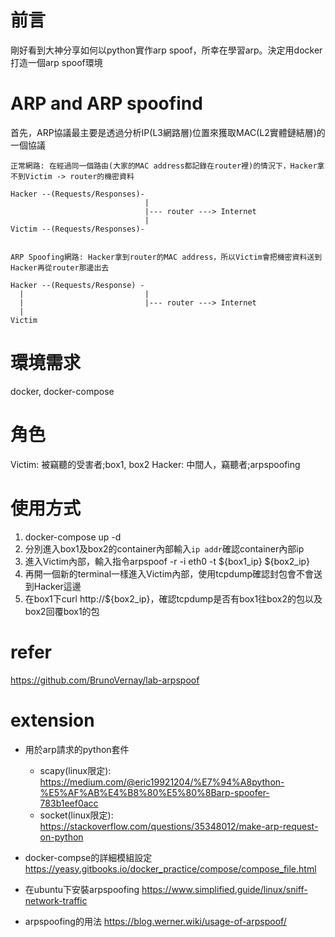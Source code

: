# 前言
剛好看到大神分享如何以python實作arp spoof，所幸在學習arp。決定用docker打造一個arp spoof環境

# ARP and ARP spoofind
首先，ARP協議最主要是透過分析IP(L3網路層)位置來獲取MAC(L2實體鏈結層)的一個協議
```
正常網路: 在經過同一個路由(大家的MAC address都記錄在router裡)的情況下，Hacker拿不到Victim -> router的機密資料

Hacker --(Requests/Responses)-
                              |
                              |--- router ---> Internet 
                              |
Victim --(Requests/Responses)-


ARP Spoofing網路: Hacker拿到router的MAC address，所以Victim會把機密資料送到Hacker再從router那邊出去

Hacker --(Requests/Response) -
  |                           |
  |                           |--- router ---> Internet
  |
Victim
```

# 環境需求
docker, docker-compose

# 角色
Victim: 被竊聽的受害者;box1, box2
Hacker: 中間人，竊聽者;arpspoofing

# 使用方式
1. docker-compose up -d
2. 分別進入box1及box2的container內部輸入`ip addr`確認container內部ip
3. 進入Victim內部，輸入指令arpspoof -r -i eth0 -t ${box1_ip} ${box2_ip}
4. 再開一個新的terminal一樣進入Victim內部，使用tcpdump確認封包會不會送到Hacker這邊
5. 在box1下curl http://${box2_ip}，確認tcpdump是否有box1往box2的包以及box2回覆box1的包



# refer
https://github.com/BrunoVernay/lab-arpspoof

# extension
- 用於arp請求的python套件
  - scapy(linux限定):
  https://medium.com/@eric19921204/%E7%94%A8python-%E5%AF%AB%E4%B8%80%E5%80%8Barp-spoofer-783b1eef0acc
  - socket(linux限定):
  https://stackoverflow.com/questions/35348012/make-arp-request-on-python

- docker-compse的詳細模組設定
https://yeasy.gitbooks.io/docker_practice/compose/compose_file.html

- 在ubuntu下安裝arpspoofing
https://www.simplified.guide/linux/sniff-network-traffic

- arpspoofing的用法
https://blog.werner.wiki/usage-of-arpspoof/